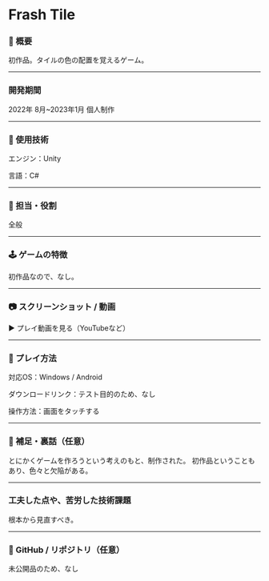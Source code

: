 # Frash Tile

### 📌 概要
初作品。タイルの色の配置を覚えるゲーム。

---

###  開発期間
2022年 8月~2023年1月 個人制作

---

### 🔧 使用技術
エンジン：Unity

言語：C#

---

### 🎯 担当・役割
全般

---

### 🕹️ ゲームの特徴
初作品なので、なし。

---

### 📷 スクリーンショット / 動画

▶ プレイ動画を見る（YouTubeなど）

---

### 🚀 プレイ方法
対応OS：Windows / Android

ダウンロードリンク：テスト目的のため、なし

操作方法：画面をタッチする

---

### 💬 補足・裏話（任意）
とにかくゲームを作ろうという考えのもと、制作された。
初作品ということもあり、色々と欠陥がある。

---

### 工夫した点や、苦労した技術課題

根本から見直すべき。

---

### 📁 GitHub / リポジトリ（任意）
未公開品のため、なし

